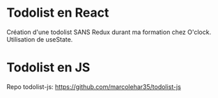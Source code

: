 # Todolist en React

Création d'une todolist SANS Redux durant ma formation chez O'clock. Utilisation de useState.

# Todolist en JS

Repo todolist-js: https://github.com/marcolehar35/todolist-js
